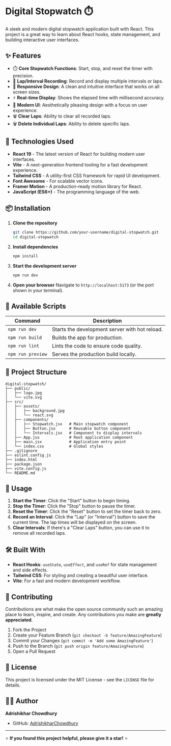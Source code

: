 # Digital Stopwatch ⏱️

A sleek and modern digital stopwatch application built with React. This project is a great way to learn about React hooks, state management, and building interactive user interfaces.

## ✨ Features

- ⏱️ **Core Stopwatch Functions**: Start, stop, and reset the timer with precision.
- 🚩 **Lap/Interval Recording**: Record and display multiple intervals or laps.
- 📱 **Responsive Design**: A clean and intuitive interface that works on all screen sizes.
- ⚡ **Real-time Display**: Shows the elapsed time with millisecond accuracy.
- 🎨 **Modern UI**: Aesthetically pleasing design with a focus on user experience.
- 🗑️ **Clear Laps**: Ability to clear all recorded laps.
- 🗑️ **Delete Individual Laps**: Ability to delete specific laps.

## 🚀 Technologies Used

- **React 19** - The latest version of React for building modern user interfaces.
- **Vite** - A next-generation frontend tooling for a fast development experience.
- **Tailwind CSS** - A utility-first CSS framework for rapid UI development.
- **Font Awesome** - For scalable vector icons.
- **Framer Motion** - A production-ready motion library for React.
- **JavaScript (ES6+)** - The programming language of the web.

## 📦 Installation

1.  **Clone the repository**
    ```bash
    git clone https://github.com/your-username/digital-stopwatch.git
    cd digital-stopwatch
    ```

2.  **Install dependencies**
    ```bash
    npm install
    ```

3.  **Start the development server**
    ```bash
    npm run dev
    ```

4.  **Open your browser**
    Navigate to `http://localhost:5173` (or the port shown in your terminal).

## 📜 Available Scripts

| Command       | Description                                |
|---------------|--------------------------------------------|
| `npm run dev`   | Starts the development server with hot reload. |
| `npm run build` | Builds the app for production.             |
| `npm run lint`  | Lints the code to ensure code quality.     |
| `npm run preview`| Serves the production build locally.       |


## 📁 Project Structure

```
digital-stopwatch/
├── public/
│   ├── logo.jpg
│   └── vite.svg
├── src/
│   ├── assets/
│   │   ├── background.jpg
│   │   └── react.svg
│   ├── components/
│   │   ├── Stopwatch.jsx   # Main stopwatch component
│   │   ├── Button.jsx      # Reusable button component
│   │   └── Intervals.jsx   # Component to display intervals
│   ├── App.jsx             # Root application component
│   ├── main.jsx            # Application entry point
│   └── index.css           # Global styles
├── .gitignore
├── eslint.config.js
├── index.html
├── package.json
├── vite.config.js
└── README.md
```

## 🎯 Usage

1.  **Start the Timer**: Click the "Start" button to begin timing.
2.  **Stop the Timer**: Click the "Stop" button to pause the timer.
3.  **Reset the Timer**: Click the "Reset" button to set the timer back to zero.
4.  **Record an Interval**: Click the "Lap" (or "Interval") button to save the current time. The lap times will be displayed on the screen.
5.  **Clear Intervals**: If there's a "Clear Laps" button, you can use it to remove all recorded laps.

## 🛠️ Built With

- **React Hooks**: `useState`, `useEffect`, and `useRef` for state management and side effects.
- **Tailwind CSS**: For styling and creating a beautiful user interface.
- **Vite**: For a fast and modern development workflow.

## 🤝 Contributing

Contributions are what make the open source community such an amazing place to learn, inspire, and create. Any contributions you make are **greatly appreciated**.

1.  Fork the Project
2.  Create your Feature Branch (`git checkout -b feature/AmazingFeature`)
3.  Commit your Changes (`git commit -m 'Add some AmazingFeature'`)
4.  Push to the Branch (`git push origin feature/AmazingFeature`)
5.  Open a Pull Request

## 📄 License

This project is licensed under the MIT License - see the `LICENSE` file for details.

## 👨‍💻 Author

**Adrishikhar Chowdhury**
- GitHub: [AdrishikharChowdhury](https://github.com/AdrishikharChowdhury)

---

⭐ **If you found this project helpful, please give it a star!** ⭐
